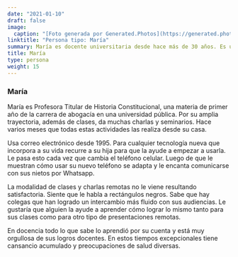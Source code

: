 ```yaml
---
date: "2021-01-10"
draft: false
image:
  caption: "[Foto generada por Generated.Photos](https://generated.photos/)"
linktitle: "Persona tipo: María"
summary: María es docente universitaria desde hace más de 30 años. Es una oradora muy buscada para charlas y seminarios. Se maneja muy bien con el correo electrónico y por Whatsapp.
title: María
type: persona
weight: 15
---
```


### María

María es Profesora Titular de Historia Constitucional, una materia de primer año de la carrera de abogacía en una universidad pública. Por su amplia trayectoria, además de clases, da muchas charlas y seminarios. Hace varios meses que todas estas actividades las realiza desde su casa. 

Usa correo electrónico desde 1995. Para cualquier tecnología nueva que incorpora a su vida recurre a su hija para que la ayude a empezar a usarla. Le pasa esto cada vez que cambia el teléfono celular. Luego de que le muestran cómo usar su nuevo teléfono se adapta y le encanta comunicarse con sus nietos por Whatsapp.

La modalidad de clases y charlas remotas no le viene resultando satisfactoria. Siente que le habla a rectángulos negros. Sabe que hay colegas que han logrado un intercambio más fluido con sus audiencias. Le gustaría que alguien la ayude a aprender cómo lograr lo mismo tanto para sus clases como para otro tipo de presentaciones remotas. 

En docencia todo lo que sabe lo aprendió por su cuenta y está muy orgullosa de sus logros docentes. En estos tiempos excepcionales tiene cansancio acumulado y preocupaciones de salud diversas.
